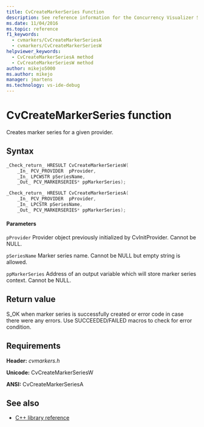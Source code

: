 ```yaml
---
title: CvCreateMarkerSeries Function
description: See reference information for the Concurrency Visualizer SDK function CvCreateMarkerSeries (C library).
ms.date: 11/04/2016
ms.topic: reference
f1_keywords: 
  - cvmarkers/CvCreateMarkerSeriesA
  - cvmarkers/CvCreateMarkerSeriesW
helpviewer_keywords: 
  - CvCreateMarkerSeriesA method
  - CvCreateMarkerSeriesW method
author: mikejo5000
ms.author: mikejo
manager: jmartens
ms.technology: vs-ide-debug
---
```

# CvCreateMarkerSeries function

Creates marker series for a given provider.

## Syntax

```C
_Check_return_ HRESULT CvCreateMarkerSeriesW(
    _In_ PCV_PROVIDER  pProvider,
    _In_ LPCWSTR pSeriesName,
    _Out_ PCV_MARKERSERIES* ppMarkerSeries);

_Check_return_ HRESULT CvCreateMarkerSeriesA(
    _In_ PCV_PROVIDER  pProvider,
    _In_ LPCSTR pSeriesName,
    _Out_ PCV_MARKERSERIES* ppMarkerSeries);
```

#### Parameters
 `pProvider`
 Provider object previously initialized by CvInitProvider. Cannot be NULL.

 `pSeriesName`
 Marker series name. Cannot be NULL but empty string is allowed.

 `ppMarkerSeries`
 Address of an output variable which will store marker series context. Cannot be NULL.

## Return value
 S_OK when marker series is successfully created or error code in case there were any errors. Use SUCCEEDED/FAILED macros to check for error condition.

## Requirements
 **Header:** *cvmarkers.h*

 **Unicode:** CvCreateMarkerSeriesW

 **ANSI:** CvCreateMarkerSeriesA

## See also
- [C++ library reference](../profiling/cpp-library-reference.md)